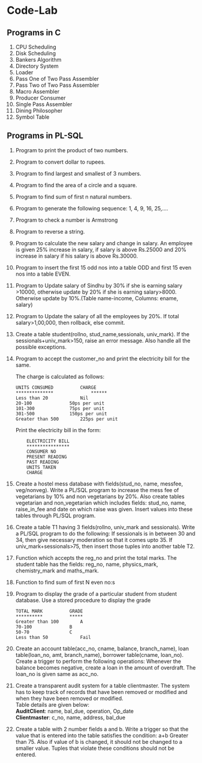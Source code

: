 # Code-Lab
Programs in C
-------------
1. CPU Scheduling
2. Disk Scheduling
3. Bankers Algorithm
4. Directory System
5. Loader
6. Pass One of Two Pass Assembler
7. Pass Two of Two Pass Assembler
8. Macro Assembler
9. Producer Consumer
10. Single Pass Assembler
11. Dining Philosopher
12. Symbol Table

Programs in PL-SQL
------------------
1. Program to print the product of two numbers.
2. Program to convert dollar to rupees.
3. Program to find largest and smallest of 3 numbers.
4. Program to find the area of a circle and a square.
5. Program to find sum of first n natural numbers.
6. Program to generate the following sequence: 1, 4, 9, 16, 25,....
7. Program to check a number is Armstrong
8. Program to reverse a string.
9. Program to calculate the new salary and change in salary. An employee is given 25% increase in salary, if salary is above Rs.25000 and 20% increase in salary if his salary is above Rs.30000.
10. Program to insert the first 15 odd nos into a table ODD and first 15 even nos into a table EVEN.
11. Program to Update salary of Sindhu by 30% if she is earning salary >10000, otherwise update by 20% if she is earning salary>8000. Otherwise update by 10%.(Table name-income, Columns: ename, salary)
12. Program to Update the salary of all the employees by 20%. If total salary>1,00,000, then rollback, else commit.
13. Create a table student(rollno, stud_name,sessionals, univ_mark). If the sessionals+univ_mark>150, raise an error message. Also handle all the possible exceptions.
14. Program to accept the customer_no and print the electricity bill for the same.

	The charge is calculated as follows:
	
		UNITS CONSUMED			CHARGE
		**************          	******
		Less than 20 			Nil
		20-100 				50ps per unit
		101-300 			75ps per unit
		301-500 			150ps per unit
		Greater than 500 		225ps per unit
	
	Print the electricity bill in the form:
	
			ELECTRICITY BILL
			****************
			CONSUMER NO
			PRESENT READING
			PAST READING
			UNITS TAKEN
			CHARGE

15. Create a hostel mess database with fields(stud_no, name, messfee, veg/nonveg). Write a PL/SQL program to increase the mess fee of vegetarians by 10% and non vegetarians by 20%. Also create tables vegetarian and non_vegetarian which includes fields: stud_no, name, raise_in_fee and date on which raise was given. Insert values into these tables through PL/SQL program.
16. Create a table T1 having 3 fields(rollno, univ_mark and sessionals). Write a PL/SQL program to do the following: If sessionals is in between 30 and 34, then give necessary moderation so that it comes upto 35. If univ_mark+sessionals>75, then insert those tuples into another table T2.
17. Function which accepts the reg_no and print the total marks. The student table has the fields: reg_no, name, physics_mark, chemistry_mark and maths_mark.
18. Function to find sum of first N even no:s
19. Program to display the grade of a particular student from student database.
	Use a stored procedure to display the grade
	
		TOTAL MARK			GRADE
		**********			*****
		Greater than 100		A
		70-100				B
		50-70				C
		Less than 50			Fail
		
20. Create an account table(acc_no, cname, balance, branch_name), loan table(loan_no, amt,
branch_name), borrower table(cname, loan_no). Create a trigger to perform the following operations:
Whenever the balance becomes negative, create a loan in the amount of overdraft. The loan_no is given
same as acc_no.
21. Create a transparent audit system for a table clientmaster. The system has to keep track of records that have been removed or modified and when they have been removed or modified.<br>
	Table details are given below:<br>
	<b>AuditClient</b>: name, bal_due, operation, Op_date<br>
	<b>Clientmaster</b>: c_no, name, address, bal_due

22. Create a table with 2 number fields a and b. Write a trigger so that the value that is entered into the table satisfies the condition: a+b Greater than 75. Also if value of b is changed, it should not be changed to a smaller value. Tuples that violate these conditions should not be entered.
	
	
